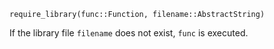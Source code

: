 ```
require_library(func::Function, filename::AbstractString)
```

If the library file `filename` does not exist, `func` is executed.
